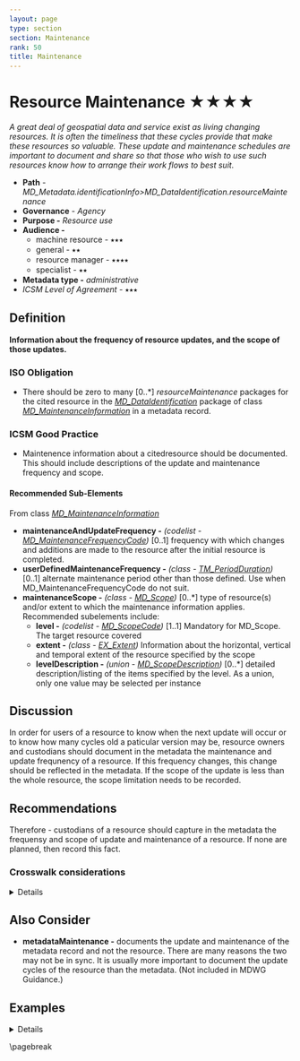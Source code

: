 ```yaml
---
layout: page
type: section
section: Maintenance
rank: 50
title: Maintenance
---
```

# Resource Maintenance ★★★★
*A great deal of geospatial data and service exist as living changing resources. It is often the timeliness that these cycles provide that make these resources so valuable.  These update and maintenance schedules are important to document and share so that those who wish to use such resources know how to arrange their work flows to best suit.*

- **Path** -  *MD_Metadata.identificationInfo>MD_DataIdentification.resourceMaintenance*
- **Governance** -  *Agency*
- **Purpose -** *Resource use*
- **Audience -**
  - machine resource - ⭑⭑⭑ 
  - general - ⭑⭑
  - resource manager - ⭑⭑⭑⭑
  - specialist - ⭑⭑
- **Metadata type -** *administrative*
- *ICSM Level of Agreement* - ⭑⭑⭑

## Definition
**Information about the frequency of resource updates, and the scope of those updates.**

### ISO Obligation

- There should be zero to many [0..\*] *resourceMaintenance* packages for the cited resource in the  *[MD_DataIdentification](./class-MD_DataIdentification)* package of class *[MD_MaintenanceInformation](http://wiki.esipfed.org/index.php/MD_MaintenanceInformation)* in a metadata record.

### ICSM Good Practice

- Maintenence information about a citedresource should be documented. This should include descriptions of the update and maintenance frequency and scope.

#### Recommended Sub-Elements

From class *[MD_MaintenanceInformation](http://wiki.esipfed.org/index.php/MD_MaintenanceInformation)* 

- **maintenanceAndUpdateFrequency -** *(codelist - [MD_MaintenanceFrequencyCode](http://wiki.esipfed.org/index.php/ISO_19115-3_Codelists#MD_MaintenanceFrequencyCode))* [0..1] frequency with which changes and additions are made to the resource after the initial resource is completed. 
- **userDefinedMaintenanceFrequency -** *(class - [TM_PeriodDuration](http://wiki.esipfed.org/index.php/TM_PeriodDuration))*  [0..1] alternate maintenance period other than those defined. Use when MD_MaintenanceFrequencyCode do not suit.
- **maintenanceScope -** *(class - [MD_Scope](./class-MD_Scope))*  [0..\*]  type of resource(s) and/or extent to which the maintenance information applies. Recommended subelements include:
  - **level -** *(codelist - [MD_ScopeCode](http://wiki.esipfed.org/index.php/ISO_19115-3_Codelists#MD_ScopeCode))* [1..1] Mandatory for MD_Scope. The target resource covered
  - **extent -** *(class -  [EX_Extent](./ResourceExtent))* Information about the horizontal, vertical and temporal extent of the resource specified by the scope
  - **levelDescription -** *(union - [MD_ScopeDescription](http://wiki.esipfed.org/index.php/MD_ScopeDescription))* [0..\*] detailed description/listing of the items specified by the level. As a union, only one value may be selected per instance

## Discussion

In order for users of a resource to know when the next update will occur or to know how many cycles old a paticular version may be, resource owners and custodians should document in the metadata the maintenance and update frequnency of a resource.  If this frequency changes, this change should be reflected in the metadata. If the scope of the update is less than the whole resource, the scope limitation needs to be recorded. 

## Recommendations

Therefore - custodians of a resource should capture in the metadata the frequensy and scope of update and maintenance of a resource.  If none are planned, then record this fact.

### Crosswalk considerations

<details>

#### ISO19139

in ISO19115-1 attributes were replaced to provide a more flexible and unambiguous description of maintenance
dates and scope.

- **MD_MaintenanceInformation.dateOfNextUpdate** was replaced by  **MD_MaintenanceInformation.maintenanceDate`**
  - This role was replaced by maintenanceDate in order to enable inclusion of a CI_DateTypeCode to describe the type of the date. Note that nextUpdate was added to that code list.
- **MD_MaintenanceInformation.updateScope** and **MD_MaintenanceInformation.updateScopeDescription** were replaced by **MD_MaintenanceInformation.maintenanceScope**(
  - These two roles were combined into maintenance-Scope: MD_Scope [0..\*] in order to allow specifying a scope that includes a spatial and temporal extent.

#### Dublin core / CKAN / data.gov.au {if any}

Maps to `update frequency`

#### RIF-CS

Maps to `Description 'lineage'`

</details>

## Also Consider

- **metadataMaintenance -** documents the update and maintenance of the metadata record and not the resource. There are many reasons the two may not be in sync. It is usually more important to document the update cycles of the resource than the metadata. (Not included in MDWG Guidance.)

## Examples

<details>

### XML

```
<mdb:MD_Metadata>
....
    <mdb:identificationInfo>
      <mri:MD_DataIdentification>
         ....
         <mri:resourceMaintenance>
            <mmi:MD_MaintenanceInformation>
               <mmi:maintenanceAndUpdateFrequency>
                  <mmi:MD_MaintenanceFrequencyCode 
                  codeListValue="irregular" 
                  codeList="https://schemas.isotc211.org/19115/resources
                  /Codelist/cat/codelists.xml#MD_MaintenanceFrequencyCode"/>
               </mmi:maintenanceAndUpdateFrequency>
               <mmi:maintenanceScope>
                  <mcc:MD_Scope>
                     <mcc:level>
                        <mcc:MD_ScopeCode 
                        codeList="https://schemas.isotc211.org/19115/resources
                        /Codelist/cat/codelists.xml#MD_ScopeCode" 
                        codeListValue="attribute"/>
                     </mcc:level>
                  </mcc:MD_Scope>
               </mmi:maintenanceScope>
            </mmi:MD_MaintenanceInformation>
         </mri:resourceMaintenance>
      ....
      </mri:MD_DataIdentification>
  <mdb:identificationInfo>
....
</mdb:MD_Metadata>
```

\pagebreak

### UML diagrams

Recommended elements highlighted in yellow

![resourceMaintenance](../images/MaintenanceUML.png)

</details>

\pagebreak
